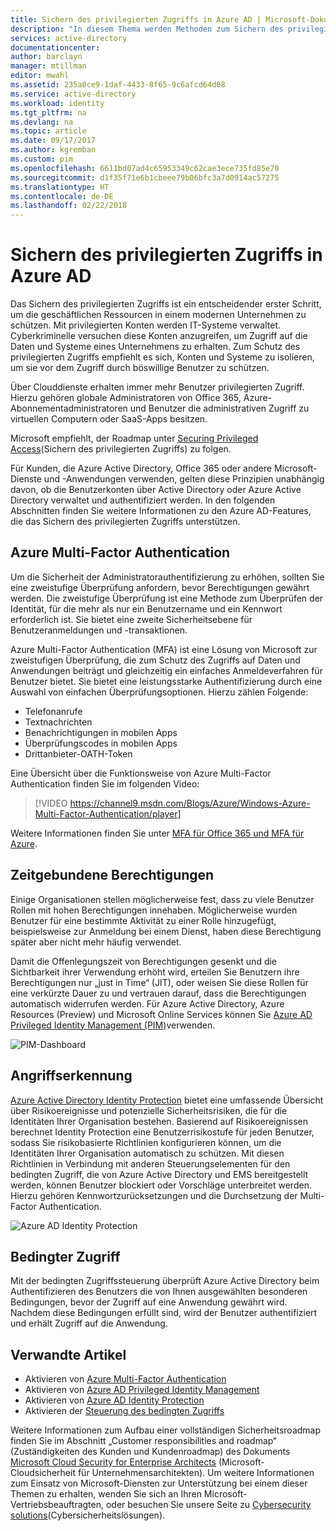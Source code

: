 ```yaml
---
title: Sichern des privilegierten Zugriffs in Azure AD | Microsoft-Dokumentation
description: "In diesem Thema werden Methoden zum Sichern des privilegierten Zugriffs über Azure, Azure Active Directory und Microsoft Online Services hinweg erläutert."
services: active-directory
documentationcenter: 
author: barclayn
manager: mtillman
editor: mwahl
ms.assetid: 235a0ce9-1daf-4433-8f65-9c6afcd64d08
ms.service: active-directory
ms.workload: identity
ms.tgt_pltfrm: na
ms.devlang: na
ms.topic: article
ms.date: 09/17/2017
ms.author: kgremban
ms.custom: pim
ms.openlocfilehash: 6611bd07ad4c65953349c62cae3ece735fd85e70
ms.sourcegitcommit: d1f35f71e6b1cbeee79b06bfc3a7d0914ac57275
ms.translationtype: HT
ms.contentlocale: de-DE
ms.lasthandoff: 02/22/2018
---
```

# <a name="securing-privileged-access-in-azure-ad"></a>Sichern des privilegierten Zugriffs in Azure AD
Das Sichern des privilegierten Zugriffs ist ein entscheidender erster Schritt, um die geschäftlichen Ressourcen in einem modernen Unternehmen zu schützen. Mit privilegierten Konten werden IT-Systeme verwaltet. Cyberkriminelle versuchen diese Konten anzugreifen, um Zugriff auf die Daten und Systeme eines Unternehmens zu erhalten. Zum Schutz des privilegierten Zugriffs empfiehlt es sich, Konten und Systeme zu isolieren, um sie vor dem Zugriff durch böswillige Benutzer zu schützen.

Über Clouddienste erhalten immer mehr Benutzer privilegierten Zugriff. Hierzu gehören globale Administratoren von Office 365, Azure-Abonnementadministratoren und Benutzer die administrativen Zugriff zu virtuellen Computern oder SaaS-Apps besitzen.

Microsoft empfiehlt, der Roadmap unter [Securing Privileged Access](https://technet.microsoft.com/library/mt631194.aspx)(Sichern des privilegierten Zugriffs) zu folgen.

Für Kunden, die Azure Active Directory, Office 365 oder andere Microsoft-Dienste und -Anwendungen verwenden, gelten diese Prinzipien unabhängig davon, ob die Benutzerkonten über Active Directory oder Azure Active Directory verwaltet und authentifiziert werden. In den folgenden Abschnitten finden Sie weitere Informationen zu den Azure AD-Features, die das Sichern des privilegierten Zugriffs unterstützen.

## <a name="azure-multi-factor-authentication"></a>Azure Multi-Factor Authentication
Um die Sicherheit der Administratorauthentifizierung zu erhöhen, sollten Sie eine zweistufige Überprüfung anfordern, bevor Berechtigungen gewährt werden. Die zweistufige Überprüfung ist eine Methode zum Überprüfen der Identität, für die mehr als nur ein Benutzername und ein Kennwort erforderlich ist. Sie bietet eine zweite Sicherheitsebene für Benutzeranmeldungen und -transaktionen.

Azure Multi-Factor Authentication (MFA) ist eine Lösung von Microsoft zur zweistufigen Überprüfung, die zum Schutz des Zugriffs auf Daten und Anwendungen beiträgt und gleichzeitig ein einfaches Anmeldeverfahren für Benutzer bietet. Sie bietet eine leistungsstarke Authentifizierung durch eine Auswahl von einfachen Überprüfungsoptionen. Hierzu zählen Folgende:

- Telefonanrufe
- Textnachrichten
- Benachrichtigungen in mobilen Apps
- Überprüfungscodes in mobilen Apps
- Drittanbieter-OATH-Token

Eine Übersicht über die Funktionsweise von Azure Multi-Factor Authentication finden Sie im folgenden Video:

> [!VIDEO https://channel9.msdn.com/Blogs/Azure/Windows-Azure-Multi-Factor-Authentication/player]

Weitere Informationen finden Sie unter [MFA für Office 365 und MFA für Azure](https://blogs.technet.microsoft.com/ad/2014/02/11/mfa-for-office-365-and-mfa-for-azure/).

## <a name="time-bound-privileges"></a>Zeitgebundene Berechtigungen
Einige Organisationen stellen möglicherweise fest, dass zu viele Benutzer Rollen mit hohen Berechtigungen innehaben. Möglicherweise wurden Benutzer für eine bestimmte Aktivität zu einer Rolle hinzugefügt, beispielsweise zur Anmeldung bei einem Dienst, haben diese Berechtigung später aber nicht mehr häufig verwendet.

Damit die Offenlegungszeit von Berechtigungen gesenkt und die Sichtbarkeit ihrer Verwendung erhöht wird, erteilen Sie Benutzern ihre Berechtigungen nur „just in Time“ (JIT), oder weisen Sie diese Rollen für eine verkürzte Dauer zu und vertrauen darauf, dass die Berechtigungen automatisch widerrufen werden. Für Azure Active Directory, Azure Resources (Preview) und Microsoft Online Services können Sie [Azure AD Privileged Identity Management (PIM)](https://aka.ms/AzurePIM)verwenden.

![PIM-Dashboard][2]

## <a name="attack-detection"></a>Angriffserkennung
[Azure Active Directory Identity Protection](../active-directory-identityprotection.md) bietet eine umfassende Übersicht über Risikoereignisse und potenzielle Sicherheitsrisiken, die für die Identitäten Ihrer Organisation bestehen. Basierend auf Risikoereignissen berechnet Identity Protection eine Benutzerrisikostufe für jeden Benutzer, sodass Sie risikobasierte Richtlinien konfigurieren können, um die Identitäten Ihrer Organisation automatisch zu schützen. Mit diesen Richtlinien in Verbindung mit anderen Steuerungselementen für den bedingten Zugriff, die von Azure Active Directory und EMS bereitgestellt werden, können Benutzer blockiert oder Vorschläge unterbreitet werden. Hierzu gehören Kennwortzurücksetzungen und die Durchsetzung der Multi-Factor Authentication.

![Azure AD Identity Protection][3]

## <a name="conditional-access"></a>Bedingter Zugriff
Mit der bedingten Zugriffssteuerung überprüft Azure Active Directory beim Authentifizieren des Benutzers die von Ihnen ausgewählten besonderen Bedingungen, bevor der Zugriff auf eine Anwendung gewährt wird. Nachdem diese Bedingungen erfüllt sind, wird der Benutzer authentifiziert und erhält Zugriff auf die Anwendung.

## <a name="related-articles"></a>Verwandte Artikel
* Aktivieren von [Azure Multi-Factor Authentication](../../multi-factor-authentication/multi-factor-authentication-get-started-cloud.md)
* Aktivieren von [Azure AD Privileged Identity Management](../active-directory-privileged-identity-management-configure.md)
* Aktivieren von [Azure AD Identity Protection](../active-directory-identityprotection.md)
* Aktivieren der [Steuerung des bedingten Zugriffs](../active-directory-conditional-access-azure-portal.md)

Weitere Informationen zum Aufbau einer vollständigen Sicherheitsroadmap finden Sie im Abschnitt „Customer responsibilities and roadmap“ (Zuständigkeiten des Kunden und Kundenroadmap) des Dokuments [Microsoft Cloud Security for Enterprise Architects](https://aka.ms/securecustomer) (Microsoft-Cloudsicherheit für Unternehmensarchitekten). Um weitere Informationen zum Einsatz von Microsoft-Diensten zur Unterstützung bei einem dieser Themen zu erhalten, wenden Sie sich an Ihren Microsoft-Vertriebsbeauftragten, oder besuchen Sie unsere Seite zu [Cybersecurity solutions](https://www.microsoft.com/en-us/microsoftservices/campaigns/cybersecurity-protection.aspx)(Cybersicherheitslösungen).

<!--Image references-->
[1]: ../media/active-directory-privileged-identity-management-configure/Search_PIM.png
[2]: ../media/active-directory-privileged-identity-management-configure/PIM_Dash.png
[3]: ../media/active-directory-identityprotection/29.png
